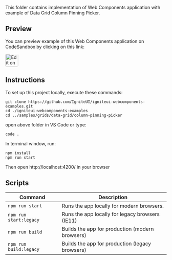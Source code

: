 <!-- NOTE: do not change this file because it's auto re-generated from: -->
<!-- https://github.com/IgniteUI/igniteui-webcomponents-examples/tree/master/templates/browser/sample/ReadMe.md -->

This folder contains implementation of Web Components application with example of Data Grid Column Pinning Picker.

## Preview

You can preview example of this Web Components application on CodeSandbox by clicking on this link:

<html lang="en" xmlns="http://www.w3.org/1999/xhtml">
    <body>
        <a target="_blank" href="https://codesandbox.io/s/github/IgniteUI/igniteui-webcomponents-examples/tree/master/samples/grids/data-grid/column-pinning-picker?fontsize=14&hidenavigation=1&theme=dark&view=preview&file=/src/{SampleFile}" rel="noopener noreferrer">
            <img height="40px" style="border-radius: 0.25rem" alt="Edit on CodeSandbox" src="https://static.infragistics.com/xplatform/images/sandbox/code.png"/>
        </a>
    </body>
</html>


## Instructions
To set up this project locally, execute these commands:

```
git clone https://github.com/IgniteUI/igniteui-webcomponents-examples.git
cd ./igniteui-webcomponents-examples
cd ../samples/grids/data-grid/column-pinning-picker
```

open above folder in VS Code or type:
```
code .
```

In terminal window, run:

```
npm install
npm run start
```

Then open http://localhost:4200/ in your browser

<!--
This project was created with [IgniteUI/create-webcomponents-app](https://github.com/IgniteUI/create-webcomponents-app). -->

## Scripts

| Command         | Description  |
|-----------------|--------------|
| `npm run start` | Runs the app locally for modern browsers. |
| `npm run start:legacy` | Runs the app locally for legacy browsers (IE11) |
| `npm run build` | Builds the app for production (modern browsers) |
| `npm run build:legacy` | Builds the app for production (legacy browsers) |
